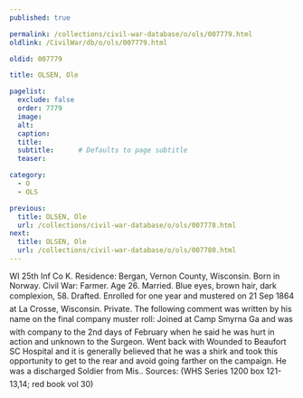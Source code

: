 ```yaml
---
published: true

permalink: /collections/civil-war-database/o/ols/007779.html
oldlink: /CivilWar/db/o/ols/007779.html

oldid: 007779

title: OLSEN, Ole

pagelist:
  exclude: false
  order: 7779
  image: 
  alt:
  caption:
  title:
  subtitle:      # Defaults to page subtitle
  teaser:

category: 
  - O 
  - OLS

previous:
  title: OLSEN, Ole
  url: /collections/civil-war-database/o/ols/007778.html  
next:
  title: OLSEN, Ole
  url: /collections/civil-war-database/o/ols/007780.html   
---
```

WI 25th Inf Co K. Residence: Bergan, Vernon County, Wisconsin. Born in Norway. Civil War: Farmer. Age 26. Married. Blue eyes, brown hair, dark complexion, 5&#146;8&#148;. Drafted. Enrolled for one year and mustered on 21 Sep 1864 at La Crosse, Wisconsin. Private. The following comment was written by his name on the final company muster roll: &#147;Joined at Camp Smyrna Ga and was with company to the 2nd days of February when he said he was hurt in action and unknown to the Surgeon. Went back with Wounded to Beaufort SC Hospital and it is generally believed that he was a shirk and took this opportunity to get to the rear and avoid going farther on the campaign. He was a discharged Soldier from Mis&#133;&#133;.&#148;. Sources: (WHS Series 1200 box 121-13,14; red book vol 30)